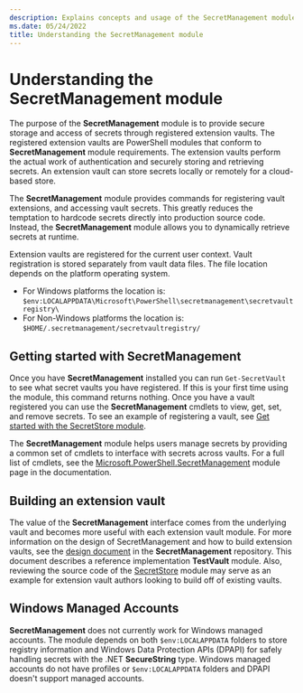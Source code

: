 ```yaml
---
description: Explains concepts and usage of the SecretManagement module
ms.date: 05/24/2022
title: Understanding the SecretManagement module
---
```

# Understanding the SecretManagement module

The purpose of the **SecretManagement** module is to provide secure storage and access of secrets
through registered extension vaults. The registered extension vaults are PowerShell modules that
conform to **SecretManagement** module requirements. The extension vaults perform the actual work of
authentication and securely storing and retrieving secrets. An extension vault can store secrets
locally or remotely for a cloud-based store.

The **SecretManagement** module provides commands for registering vault extensions, and accessing
vault secrets. This greatly reduces the temptation to hardcode secrets directly into production
source code. Instead, the **SecretManagement** module allows you to dynamically retrieve secrets at
runtime.

Extension vaults are registered for the current user context. Vault registration is stored
separately from vault data files. The file location depends on the platform operating system.

- For Windows platforms the location is:
  `$env:LOCALAPPDATA\Microsoft\PowerShell\secretmanagement\secretvaultregistry\`
- For Non-Windows platforms the location is: `$HOME/.secretmanagement/secretvaultregistry/`

## Getting started with SecretManagement

Once you have **SecretManagement** installed you can run `Get-SecretVault` to see what secret vaults
you have registered. If this is your first time using the module, this command returns nothing. Once
you have a vault registered you can use the **SecretManagement** cmdlets to view, get, set, and
remove secrets. To see an example of registering a vault, see
[Get started with the SecretStore module](using-secretstore.md).

The **SecretManagement** module helps users manage secrets by providing a common set of cmdlets to
interface with secrets across vaults. For a full list of cmdlets, see the
[Microsoft.PowerShell.SecretManagement](/powershell/module/microsoft.powershell.secretmanagement)
module page in the documentation.

## Building an extension vault

The value of the **SecretManagement** interface comes from the underlying vault and becomes more
useful with each extension vault module. For more information on the design of SecretManagement and
how to build extension vaults, see the
[design document](https://github.com/PowerShell/SecretManagement/blob/master/Docs/ARCHITECTURE.md)
in the **SecretManagement** repository. This document describes a reference implementation
**TestVault** module. Also, reviewing the source code of the
[SecretStore](https://github.com/PowerShell/SecretStore) module may serve as an example for
extension vault authors looking to build off of existing vaults.

## Windows Managed Accounts

**SecretManagement** does not currently work for Windows managed accounts. The module depends on
both `$env:LOCALAPPDATA` folders to store registry information and Windows Data Protection APIs
(DPAPI) for safely handling secrets with the .NET **SecureString** type. Windows managed accounts do
not have profiles or `$env:LOCALAPPDATA` folders and DPAPI doesn't support managed accounts.
